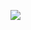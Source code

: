 
![](https://github.com/karoliinaemilia/drinkkiarkisto/blob/master/documentation/kuvat/tietokantakaavio.png)
